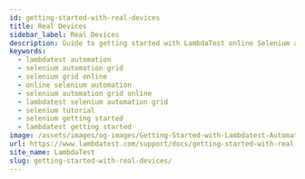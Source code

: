 ```yaml
---
id: getting-started-with-real-devices
title: Real Devices
sidebar_label: Real Devices
description: Guide to getting started with LambdaTest online Selenium automation grid. Run Selenium scripts on an online Selenium automation grid of 3000+ browsers. Run test on Java, Javascript, and 7 other programming language.
keywords:
  - lambdatest automation
  - selenium automation grid
  - selenium grid online
  - online selenium automation
  - selenium automation grid online
  - lambdatest selenium automation grid
  - selenium tutorial
  - selenium getting started
  - lambdatest getting started
image: /assets/images/og-images/Getting-Started-with-Lambdatest-Automation.jpg
url: https://www.lambdatest.com/support/docs/getting-started-with-real-devices/
site_name: LambdaTest
slug: getting-started-with-real-devices/
---
```


<script type="application/ld+json"
      dangerouslySetInnerHTML={{ __html: JSON.stringify({
       "@context": "https://schema.org",
        "@type": "BreadcrumbList",
        "itemListElement": [{
          "@type": "ListItem",
          "position": 1,
          "name": "Home",
          "item": "https://www.lambdatest.com"
        },{
          "@type": "ListItem",
          "position": 2,
          "name": "Support",
          "item": "https://www.lambdatest.com/support/docs/"
        },{
          "@type": "ListItem",
          "position": 3,
          "name": "Getting Started With Selenium Automation Testing Using LambdaTest",
          "item": "https://www.lambdatest.com/support/docs/getting-started-with-real-devices/"
        }]
      })
    }}
></script>